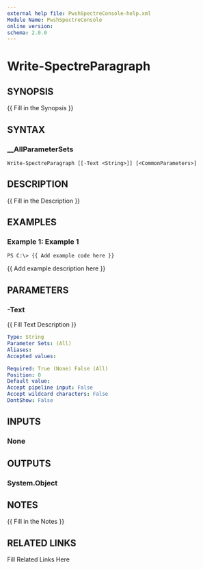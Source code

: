 ```yaml
---
external help file: PwshSpectreConsole-help.xml
Module Name: PwshSpectreConsole
online version: 
schema: 2.0.0
---
```


# Write-SpectreParagraph

## SYNOPSIS

{{ Fill in the Synopsis }}

## SYNTAX

### __AllParameterSets

```
Write-SpectreParagraph [[-Text <String>]] [<CommonParameters>]
```

## DESCRIPTION

{{ Fill in the Description }}

## EXAMPLES

### Example 1: Example 1

```
PS C:\> {{ Add example code here }}
```

{{ Add example description here }}

## PARAMETERS

### -Text

{{ Fill Text Description }}

```yaml
Type: String
Parameter Sets: (All)
Aliases: 
Accepted values: 

Required: True (None) False (All)
Position: 0
Default value: 
Accept pipeline input: False
Accept wildcard characters: False
DontShow: False
```

## INPUTS

### None


## OUTPUTS

### System.Object


## NOTES

{{ Fill in the Notes }}

## RELATED LINKS

Fill Related Links Here

